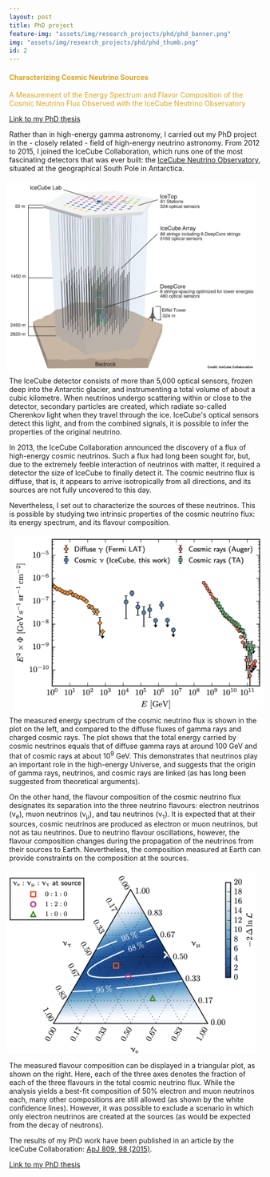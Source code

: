 ```yaml
---
layout: post
title: PhD project
feature-img: "assets/img/research_projects/phd/phd_banner.png"
img: "assets/img/research_projects/phd/phd_thumb.png"
id: 2
---
```


<!-- <h4 style="color:#cdd9e5;">Characterizing Cosmic Neutrino Sources</h4>
<p style="color:#cdd9e5;">A Measurement of the Energy Spectrum and Flavor Composition of the Cosmic Neutrino Flux Observed with the IceCube Neutrino Observatory </p> -->
<h4 style="color:goldenrod;">Characterizing Cosmic Neutrino Sources</h4>
<!-- <p style="color:#00af9e"> -->
<p style="color:goldenrod;">A Measurement of the Energy Spectrum and Flavor Composition of the Cosmic Neutrino Flux Observed with the IceCube Neutrino Observatory </p>

<a href="https://edoc.hu-berlin.de/handle/18452/18029" target="_blank">Link to my PhD thesis</a>

Rather than in high-energy gamma astronomy, I carried out my PhD project in the - closely related - field of high-energy neutrino astronomy.
From 2012 to 2015, I joined the IceCube Collaboration, which runs one of the most fascinating detectors that was ever built: the <a href="https://icecube.wisc.edu" target="_blank">IceCube Neutrino Observatory</a>, situated at the geographical South Pole in Antarctica.

<div><img src="/assets/img/research_projects/phd/icecube_detector.png" alt="IceCube Detector" width="500" align="right" style="padding-top:1%;padding-left:2%;padding-right:2%;padding-bottom:2%"></div>

The IceCube detector consists of more than 5,000 optical sensors, frozen deep into the Antarctic glacier, and instrumenting a total volume of about a cubic kilometre.
When neutrinos undergo scattering within or close to the detector, secondary particles are created, which radiate so-called Cherenkov light when they travel through the ice.
IceCube's optical sensors detect this light, and from the combined signals, it is possible to infer the properties of the original neutrino.

In 2013, the IceCube Collaboration announced the discovery of a flux of high-energy cosmic neutrinos.
Such a flux had long been sought for, but, due to the extremely feeble interaction of neutrinos with matter, it required a detector the size of IceCube to finally detect it.
The cosmic neutrino flux is diffuse, that is, it appears to arrive isotropically from all directions, and its sources are not fully uncovered to this day.

Nevertheless, I set out to characterize the sources of these neutrinos.
This is possible by studying two intrinsic properties of the cosmic neutrino flux: its energy spectrum, and its flavour composition.

<div><img src="/assets/img/research_projects/phd/neutrino_energy_spectrum.png" alt="Neutrino Energy Spectrum" width="500" align="left" style="padding-top:1%;padding-left:2%;padding-right:2%;padding-bottom:2%"></div>

The measured energy spectrum of the cosmic neutrino flux is shown in the plot on the left, and compared to the diffuse fluxes of gamma rays and charged cosmic rays.
The plot shows that the total energy carried by cosmic neutrinos equals that of diffuse gamma rays at around 100 GeV and that of cosmic rays at about 10<sup>9</sup> GeV.
This demonstrates that neutrinos play an important role in the high-energy Universe, and suggests that the origin of gamma rays, neutrinos, and cosmic rays are linked (as has long been suggested from theoretical arguments).

On the other hand, the flavour composition of the cosmic neutrino flux designates its separation into the three neutrino flavours: electron neutrinos (&#957;<sub>e</sub>), muon neutrinos (&#957;<sub>&#956;</sub>), and tau neutrinos (&#957;<sub>&#964;</sub>).
It is expected that at their sources, cosmic neutrinos are produced as electron or muon neutrinos, but not as tau neutrinos.
Due to neutrino flavour oscillations, however, the flavour composition changes during the propagation of the neutrinos from their sources to Earth.
Nevertheless, the composition measured at Earth can provide constraints on the composition at the sources.

<div><img src="/assets/img/research_projects/phd/neutrino_flavour_triangle.png" alt="Neutrino Flavour Triangle" width="500" align="right" style="padding-top:1%;padding-left:2%;padding-right:2%;padding-bottom:2%"></div>

The measured flavour composition can be displayed in a triangular plot, as shown on the right.
Here, each of the three axes denotes the fraction of each of the three flavours in the total cosmic neutrino flux.
While the analysis yields a best-fit composition of 50% electron and muon neutrinos each, many other compositions are still allowed (as shown by the white confidence lines).
However, it was possible to exclude a scenario in which only electron neutrinos are created at the sources (as would be expected from the decay of neutrons).

The results of my PhD work have been published in an article by the IceCube Collaboration: <a href="https://ui.adsabs.harvard.edu/abs/2015ApJ...809...98A/abstract" target="_blank">ApJ 809, 98 (2015)</a>.

<a href="https://edoc.hu-berlin.de/handle/18452/18029" target="_blank">Link to my PhD thesis</a>
